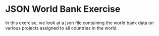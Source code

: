# JSON World Bank Exercise

In this exercise, we look at a json file containing the world bank data on various projects assigned to all countries in the world.
